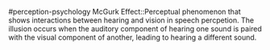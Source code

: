#perception-psychology 
McGurk Effect::Perceptual phenomenon that shows interactions between hearing and vision in speech percpetion. The illusion occurs when the auditory component of hearing one sound is paired with the visual component of another, leading to hearing a different sound.
<!--SR:!2024-02-03,1,230-->